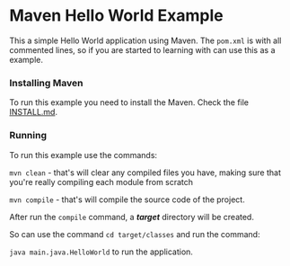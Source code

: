 # Maven Hello World Example

This a simple Hello World application using Maven.
The `pom.xml` is with all commented lines, so if you are started to learning with can use this as a example.

### Installing Maven

To run this example you need to install the Maven. Check the file [INSTALL.md](../INSTALL.md).


### Running

To run this example use the commands:

`mvn clean` - that's will clear any compiled files you have, making sure that you're really compiling each module from scratch

`mvn compile` - that's will compile the source code of the project.

After run the `compile` command, a ***target*** directory will be created.

So can use the command `cd target/classes` and run the command:

`java main.java.HelloWorld` to run the application.
